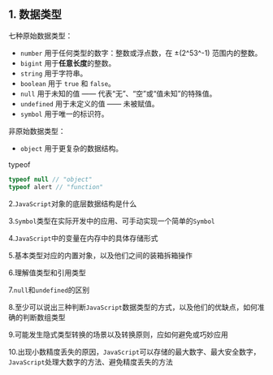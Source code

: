 ## 1. 数据类型

七种原始数据类型：

- `number` 用于任何类型的数字：整数或浮点数，在 ±(2^53^-1) 范围内的整数。
- `bigint` 用于**任意长度**的整数。
- `string` 用于字符串。
- `boolean` 用于 `true` 和 `false`。
- `null` 用于未知的值 —— 代表“无”、“空”或“值未知”的特殊值。
- `undefined` 用于未定义的值 —— 未被赋值。
- `symbol` 用于唯一的标识符。

非原始数据类型：

- `object` 用于更复杂的数据结构。

typeof

```js
typeof null // "object" 
typeof alert // "function" 
```

2.`JavaScript`对象的底层数据结构是什么



3.`Symbol`类型在实际开发中的应用、可手动实现一个简单的`Symbol`



4.`JavaScript`中的变量在内存中的具体存储形式



5.基本类型对应的内置对象，以及他们之间的装箱拆箱操作



6.理解值类型和引用类型



7.`null`和`undefined`的区别



8.至少可以说出三种判断`JavaScript`数据类型的方式，以及他们的优缺点，如何准确的判断数组类型



9.可能发生隐式类型转换的场景以及转换原则，应如何避免或巧妙应用



10.出现小数精度丢失的原因，`JavaScript`可以存储的最大数字、最大安全数字，`JavaScript`处理大数字的方法、避免精度丢失的方法
